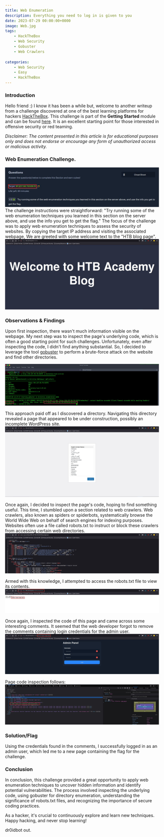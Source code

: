 ```yaml
---
title: Web Enumeration
description: Everything you need to log in is given to you
date: 2023-07-29 00:00:00+0000
image: Web.jpg
tags:
    - HackTheBox
    - Web Security
    - Gobuster
    - Web Crawlers
    
categories:
    - Web Security
    - Easy
    - HackTheBox
---
```


### Introduction
Hello friend :) I know it has been a while but, welcome to another writeup from a challenge discovered at one of the best learning platforms for hackers [HackTheBox](https://academy.hackthebox.com/). This challenge is part of the **Getting Started** module and can be found [here](https://academy.hackthebox.com/course/preview/getting-started).  It is an excellent starting point for those interested in offensive security or red teaming.

_Disclaimer: The content presented in this article is for educational purposes only and does not endorse or encourage any form of unauthorized access or malicious activity._

### Web Enumeration Challenge.
![chall desc](WebEnumeration.jpg)
The challenge instructions were straightforward: "Try running some of the web enumeration techniques you learned in this section on the server above, and use the info you get to get the flag." The focus of the challenge was to apply web enumeration techniques to assess the security of websites. By copying the target IP address and visiting the associated webpage, We are greeted with some welcome text to the "HTB blog page".
![chall blog](WebEnumeration0.jpg)

### Observations & Findings

Upon first inspection, there wasn't much information visible on the webpage. My next step was to inspect the page's underlying code, which is often a good starting point for such challenges. Unfortunately, even after inspecting the code, I didn't find anything substantial. So, I decided to leverage the tool [gobuster](https://www.kali.org/tools/gobuster/) to perform a brute-force attack on the website and find other directories.

![Gobuster bruteforce](WebEnumeration1.jpg)

This approach paid off as I discovered a directory. Navigating this directory revealed a page that appeared to be under construction, possibly an incomplete WordPress site.
![Wordpress](WebEnumeration2.jpg)

Once again, I decided to inspect the page's code, hoping to find something useful. This time, I stumbled upon a section related to web crawlers. Web crawlers, also known as spiders or spiderbots, systematically browse the World Wide Web on behalf of search engines for indexing purposes. Websites often use a file called robots.txt to instruct or block these crawlers from accessing certain web directories.
![wordpress inspection](WebEnumeration3.jpg)

Armed with this knowledge, I attempted to access the robots.txt file to view its contents.
![robots.txt](WebEnumeration4.jpg)

Once again, I inspected the code of this page and came across some interesting comments. It seemed that the web developer forgot to remove the comments containing login credentials for the admin user.
![admin login](WebEnumeration5.jpg)

Page code inspection follows: 
![adminpage inspection](WebEnumeration6.jpg)

### Solution/Flag

Using the credentials found in the comments, I successfully logged in as an admin user, which led me to a new page containing the flag for the challenge.

### Conclusion

In conclusion, this challenge provided a great opportunity to apply web enumeration techniques to uncover hidden information and identify potential vulnerabilities. The process involved inspecting the underlying code, using gobuster for directory enumeration, understanding the significance of robots.txt files, and recognizing the importance of secure coding practices.

As a hacker, it's crucial to continuously explore and learn new techniques. Happy hacking, and never stop learning!

dr0idbot out.
